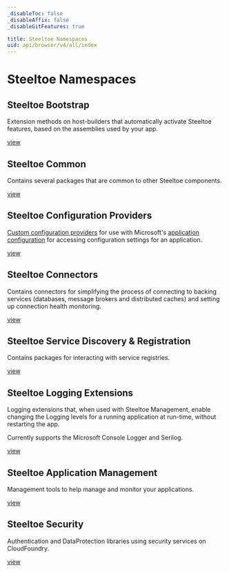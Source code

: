 ```yaml
---
_disableToc: false
_disableAffix: false
_disableGitFeatures: true

title: Steeltoe Namespaces
uid: api/browser/v4/all/index
---
```


# Steeltoe Namespaces

## Steeltoe Bootstrap

Extension methods on host-builders that automatically activate Steeltoe features, based on the assemblies used by your app.

[view](/api/browser/v4/bootstrap/Steeltoe.Bootstrap.AutoConfiguration.html)

## Steeltoe Common

Contains several packages that are common to other Steeltoe components.

[view](/api/browser/v4/common/Steeltoe.Common.html)

## Steeltoe Configuration Providers

[Custom configuration providers](https://docs.microsoft.com/aspnet/core/fundamentals/configuration/#custom-config-providers) for use with Microsoft's [application configuration](https://docs.microsoft.com/aspnet/core/fundamentals/configuration/) for accessing configuration settings for an application.

[view](/api/browser/v4/configuration/Steeltoe.Configuration.html)

## Steeltoe Connectors

Contains connectors for simplifying the process of connecting to backing services (databases, message brokers and distributed caches) and setting up connection health monitoring.

[view](/api/browser/v4/connectors/Steeltoe.Connectors.html)

## Steeltoe Service Discovery & Registration

Contains packages for interacting with service registries.

[view](/api/browser/v4/discovery/Steeltoe.Discovery.HttpClients.html)

## Steeltoe Logging Extensions

Logging extensions that, when used with Steeltoe Management, enable changing the Logging levels for a running application at run-time, without restarting the app.

Currently supports the Microsoft Console Logger and Serilog.

[view](/api/browser/v4/logging/Steeltoe.Logging.html)

## Steeltoe Application Management

Management tools to help manage and monitor your applications.

[view](/api/browser/v4/management/Steeltoe.Management.html)

## Steeltoe Security

Authentication and DataProtection libraries using security services on CloudFoundry.

[view](/api/browser/v4/security/Steeltoe.Security.Authentication.CloudFoundry.html)
